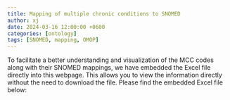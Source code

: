 ```yaml
---
title: Mapping of multiple chronic conditions to SNOMED
author: xj
date: 2024-03-16 12:00:00 +0600
categories: [ontology]
tags: [SNOMED, mapping, OMOP]
---
```



To facilitate a better understanding and visualization of the MCC codes along with their SNOMED mappings, we have embedded the Excel file directly into this webpage. This allows you to view the information directly without the need to download the file. Please find the embedded Excel file below:

<div id="myExcelDiv1" style="width: 100%; height: 600px"></div>
<script type="text/javascript" src="https://uthtmc-my.sharepoint.com/personal/xiaoqian_jiang_uth_tmc_edu/_layouts/1/Doc.aspx?sourcedoc={9d3c2e4f-b562-4381-99bb-31bfc898d552}&action=embedview&wdHideGridlines=True&wdHideHeaders=True&wdDownloadButton=True&wdInConfigurator=True&wdInConfigurator=True" async></script>

